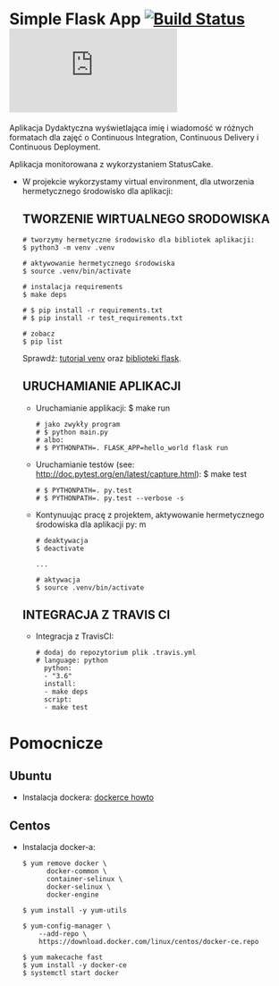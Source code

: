 # Simple Flask App [![Build Status](https://travis-ci.org/akubicz/se_hello_printer_app.svg?branch=master)](https://travis-ci.org/akubicz/se_hello_printer_app) [![App Status](https://app.statuscake.com/button/index.php?Track=5902157&Days=1&Design=2)](https://app.statuscake.com/UptimeStatus.php?tid=5902157)

Aplikacja Dydaktyczna wyświetlająca imię i wiadomość w różnych formatach dla zajęć
o Continuous Integration, Continuous Delivery i Continuous Deployment.

Aplikacja monitorowana z wykorzystaniem StatusCake.

- W projekcie wykorzystamy virtual environment, dla utworzenia hermetycznego środowisko dla aplikacji:

  ## TWORZENIE WIRTUALNEGO SRODOWISKA
  ```
  # tworzymy hermetyczne środowisko dla bibliotek aplikacji:
  $ python3 -m venv .venv

  # aktywowanie hermetycznego środowiska
  $ source .venv/bin/activate

  # instalacja requirements
  $ make deps

  # $ pip install -r requirements.txt
  # $ pip install -r test_requirements.txt

  # zobacz
  $ pip list
  ```

  Sprawdź: [tutorial venv](https://docs.python.org/3/tutorial/venv.html) oraz [biblioteki flask](http://flask.pocoo.org).

  ## URUCHAMIANIE APLIKACJI

  - Uruchamianie applikacji:
    $ make run

    ```
    # jako zwykły program
    # $ python main.py
    # albo:
    # $ PYTHONPATH=. FLASK_APP=hello_world flask run
    ```

  - Uruchamianie testów (see: http://doc.pytest.org/en/latest/capture.html):
    $ make test
    ```
    # $ PYTHONPATH=. py.test
    # $ PYTHONPATH=. py.test --verbose -s
    ```

  - Kontynuując pracę z projektem, aktywowanie hermetycznego środowiska dla aplikacji py:
  m
    ```
    # deaktywacja
    $ deactivate
    ```

    ```
    ...

    # aktywacja
    $ source .venv/bin/activate
    ```

  ## INTEGRACJA Z TRAVIS CI

  - Integracja z TravisCI:

    ```
    # dodaj do repozytorium plik .travis.yml
    # language: python
      python:
      - "3.6"
      install:
      - make deps
      script:
      - make test
    ```

# Pomocnicze

## Ubuntu

- Instalacja dockera: [dockerce howto](https://docs.docker.com/install/linux/docker-ce/ubuntu/)

## Centos

- Instalacja docker-a:

  ```
  $ yum remove docker \
        docker-common \
        container-selinux \
        docker-selinux \
        docker-engine

  $ yum install -y yum-utils

  $ yum-config-manager \
      --add-repo \
      https://download.docker.com/linux/centos/docker-ce.repo

  $ yum makecache fast
  $ yum install -y docker-ce
  $ systemctl start docker
  ```
